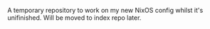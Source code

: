 A temporary repository to work on my new NixOS config whilst it's
unifinished. Will be moved to index repo later.

